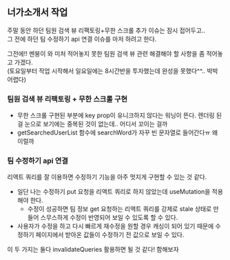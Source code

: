 ## 너가소개서 작업
주말 동안 하던 팀원 검색 뷰 리팩토링+무한 스크롤 추가 이슈는 잠시 접어두고..
<br /> 그 전에 하던 팀 수정하기 api 연결 이슈를 마저 하려고 한다.

그전에!! 멘붕이 와 미처 적어놓지 못한 팀원 검색 뷰 관련 해결해야 할 사항을 좀 적어놓고 가겠다.
<br /> (토요일부터 작업 시작해서 일요일에는 8시간반을 투자했는데 완성을 못했다^^.. 박박 어렵다) 
### 팀원 검색 뷰 리팩토링 + 무한 스크롤 구현
- 무한 스크롤 구현된 부분에 key prop이 유니크하지 않다는 워닝이 뜬다. 렌더링 된 걸 눈으로 보기에는 중복된 것이 없는데.. 어디서 꼬이는 걸까
- getSearchedUserList 함수에 searchWord가 자꾸 빈 문자열로 들어간다ㅠ 왜 이럴까 

### 팀 수정하기 api 연결
리액트 쿼리를 잘 이용하면 수정하기 기능을 아주 멋지게 구현할 수 있는 것 같다.

- 일단 나는 수정하기 put 요청을 리액트 쿼리로 하지 않았는데 useMutation을 적용해야 한다.
  - 수정이 성공하면 팀 정보 get 요청하는 리액트 쿼리를 강제로 stale 상태로 만들어 스무스하게 수정이 반영되어 보일 수 있도록 할 수 있다.
- 사용자가 수정을 하고 다시 빠르게 재수정을 원할 경우 캐싱이 되어 있기 때문에 수정하기 페이지에서 받아온 값들이 수정하기 전 값으로 보일 수 있다.

이 두 가지는 둘다 invalidateQueries 활용하면 될 것 같다! 함해보자
